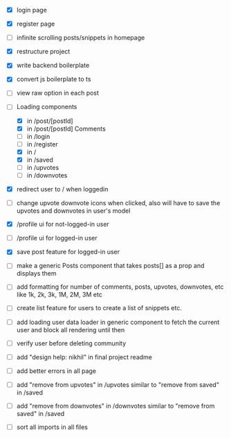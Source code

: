 - [x] login page
- [x] register page
- [ ] infinite scrolling posts/snippets in homepage
- [x] restructure project
- [x] write backend boilerplate
- [x] convert js boilerplate to ts
- [ ] view raw option in each post
- [ ] Loading components

  - [x] in /post/[postId]
  - [x] in /post/[postId] Comments
  - [ ] in /login
  - [ ] in /register
  - [x] in /
  - [x] in /saved
  - [ ] in /upvotes
  - [ ] in /downvotes

- [x] redirect user to / when loggedin
- [ ] change upvote downvote icons when clicked, also will have to save the upvotes and downvotes in user's model
- [x] /profile ui for not-logged-in user
- [ ] /profile ui for logged-in user
- [x] save post feature for logged-in user
- [ ] make a generic Posts component that takes posts[] as a prop and displays them
- [ ] add formatting for number of comments, posts, upvotes, downvotes, etc like 1k, 2k, 3k, 1M, 2M, 3M etc
- [ ] create list feature for users to create a list of snippets etc.
- [ ] add loading user data loader in generic component to fetch the current user and block all rendering until then
- [ ] verify user before deleting community
- [ ] add "design help: nikhil" in final project readme
- [ ] add better errors in all page
- [ ] add "remove from upvotes" in /upvotes similar to "remove from saved" in /saved
- [ ] add "remove from downvotes" in /downvotes similar to "remove from saved" in /saved
- [ ] sort all imports in all files
